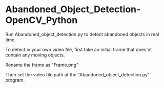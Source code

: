 # Abandoned_Object_Detection-OpenCV_Python

Run Abandoned_object_detection.py to detect abandoned objects in real time.

To detect in your own video file, first take an initial frame that does'nt contain any moving objects.

Rename the frame as "Frame.png"

Then set the video file path at the "Abandoned_object_detection.py" program.
